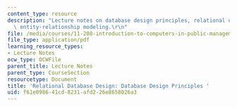 ```yaml
---
content_type: resource
description: "Lecture notes on database design principles, relational databases, and\
  \ entity-relationship modeling.\r\n"
file: /media/courses/11-208-introduction-to-computers-in-public-management-ii-january-iap-2002/f61e098641cd8231afd226e8658026a3_lect52.pdf
file_type: application/pdf
learning_resource_types:
- Lecture Notes
ocw_type: OCWFile
parent_title: Lecture Notes
parent_type: CourseSection
resourcetype: Document
title: 'Relational Database Design: Database Design Principles '
uid: f61e0986-41cd-8231-afd2-26e8658026a3
---
```

